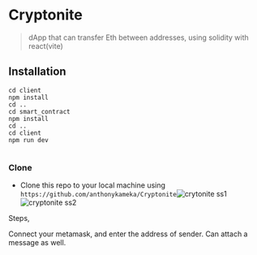 # Cryptonite

> dApp that can transfer Eth between addresses, using solidity with react(vite)





## Installation
```
cd client
npm install
cd ..
cd smart_contract
npm install
cd ..
cd client
npm run dev


```

### Clone

- Clone this repo to your local machine using `https://github.com/anthonykameka/Cryptonite`![crytonite ss1](https://user-images.githubusercontent.com/89666837/224576898-49bb0efc-3490-492e-a1fd-4c7a7d98d482.png)
![cryptonite ss2](https://user-images.githubusercontent.com/89666837/224576899-f95a09e9-97dd-41ec-933b-a1cc92d25ed5.png)


Steps,

Connect your metamask, and enter the address of sender. Can attach a message as well. 
